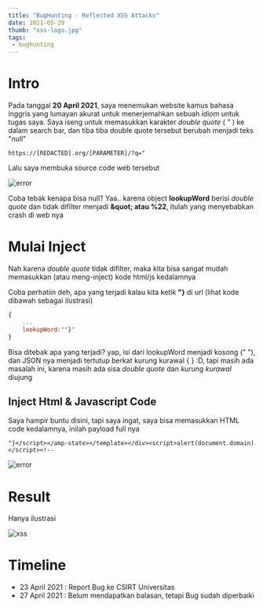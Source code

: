 ```yaml
---
title: "BugHunting - Reflected XSS Attacks"
date: 2021-05-29
thumb: "xss-logo.jpg"
tags: 
 - bughunting
---
```


# Intro
Pada tanggal **20 April 2021**, saya menemukan website kamus bahasa inggris yang lumayan akurat untuk menerjemahkan sebuah *idiom* untuk tugas saya. Saya iseng untuk memasukkan karakter *double quote* ( " ) ke dalam search bar, dan tiba tiba double quote tersebut berubah menjadi teks "null"

```
https://[REDACTED].org/[PARAMETER]/?q="
```

Lalu saya membuka source code web tersebut

![error](../assets/img/source_dict.jpg)

Coba tebak kenapa bisa null?
Yaa.. karena object **lookupWord** berisi *double quote* dan tidak difilter menjadi **&amp;quot; atau %22**, itulah yang menyebabkan crash di web nya

# Mulai Inject
Nah karena *double quote* tidak difilter, maka kita bisa sangat mudah memasukkan (atau meng-inject) kode html/js kedalamnya

Coba perhatiin deh, apa yang terjadi kalau kita ketik **"}** di url (lihat kode dibawah sebagai ilustrasi)


```js
{
	...
	lookupWord:""}"
}

```

Bisa ditebak apa yang terjadi? yap, isi dari lookupWord menjadi kosong (" "), dan JSON nya menjadi tertutup berkat kurung kurawal { } :D, tapi masih ada masalah ini, karena masih ada sisa *double quote* dan *kurung kurawal* diujung

## Inject Html & Javascript Code

Saya hampir buntu disini, tapi saya ingat, saya bisa memasukkan HTML code kedalamnya, inilah payload full nya
```
"}</script></amp-state></template></div><script>alert(document.domain)</script><!--
```
![error](../assets/img/payload_dict.jpg)

# Result
Hanya ilustrasi

![xss](../assets/img/alert_dict.jpg)

# Timeline

 - 23 April 2021 : Report Bug ke CSIRT Universitas 
 - 27 April 2021 : Belum mendapatkan balasan, tetapi Bug sudah diperbaiki





